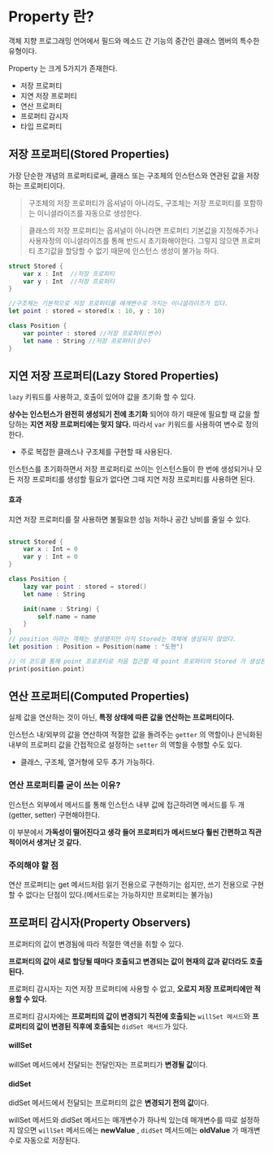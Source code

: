 # Property 란?
객체 지향 프로그래밍 언어에서 필드와 메소드 간 기능의 중간인 클래스 멤버의 특수한 유형이다.

Property 는 크게 5가지가 존재한다. 
- 저장 프로퍼티
- 지연 저장 프로퍼티
- 연산 프로퍼티
- 프로퍼티 감시자
- 타입 프로퍼티


## 저장 프로퍼티(Stored Properties)
가장 단순한 개념의 프로퍼티로써, 클래스 또는 구조체의 인스턴스와 연관된 값을 저장하는 프로퍼티이다.

> 구조체의 저장 프로퍼티가 옵셔널이 아니라도, 구조체는 저장 프로퍼티를 포함하는 이니셜라이즈를 자동으로 생성한다.

> 클래스의 저장 프로퍼티는 옵셔널이 아니라면 프로퍼티 기본값을 지정해주거나 사용자정의 이니셜라이즈를 통해 반드시 초기화해야한다. 그렇지 않으면 프로퍼티 초기값을 할당할 수 없기 때문에 인스턴스 생성이 불가능 하다.
```Swift
struct Stored {
    var x : Int  //저장 프로퍼티
    var y : Int  //저장 프로퍼티
}

//구조체는 기본적으로 저장 프로퍼티를 매개변수로 가지는 이니셜라이즈가 있다.
let point : stored = stored(x : 10, y : 10)

class Position {
    var pointer : stored //저장 프로퍼티(변수)
    let name : String //저장 프로퍼티(상수)
}

```

## 지연 저장 프로퍼티(Lazy Stored Properties)
```lazy``` 키워드를 사용하고, 호출이 있어야 값을 초기화 할 수 있다.

<b>상수는 인스턴스가 완전히 생성되기 전에 초기화</b> 되어야 하기 때문에 필요할 때 값을 할당하는 <b>지연 저장 프로퍼티에는 맞지 않다.</b> 따라서 ```var``` 키워드를 사용하여 변수로 정의한다.
- 주로 복잡한 클래스나 구조체를 구현할 때 사용된다.   

인스턴스를 초기화하면서 저장 프로퍼티로 쓰이는 인스턴스들이 한 번에 생성되거나 모든 저장 프로퍼티를 생성할 필요가 없다면 그때 지연 저장 프로퍼티를 사용하면 된다.

#### 효과
지연 저장 프로퍼티를 잘 사용하면 불필요한 성능 저하나 공간 낭비를 줄일 수 있다.     
```swift

struct Stored {
    var x : Int = 0
    var y : Int = 0
}

class Position {
    lazy var point : stored = stored()
    let name : String

    init(name : String) {
        self.name = name
    }
}
// position 이라는 객체는 생성됐지만 아직 Stored는 객체에 생성되지 않았다.
let position : Position = Position(name : "도현")

// 이 코드를 통해 point 프로프티로 처음 접근할 때 point 프로퍼티의 Stored 가 생성된다.
print(position.point)
```

## 연산 프로퍼티(Computed Properties)
실제 값을 연산하는 것이 아닌, <b>특정 상태에 따른 값을 연산하는 프로퍼티이다.</b>

인스턴스 내/외부의 값을 연산하여 적절한 값을 돌려주는 ```getter``` 의 역할이나 은닉화된 내부의 프로퍼티 값을 간접적으로 설정하는 ```setter``` 의 역할을 수행할 수도 있다.

- 클래스, 구조체, 열거형에 모두 추가 가능하다.

### 연산 프로퍼티를 굳이 쓰는 이유?
인스턴스 외부에서 메서드를 통해 인스턴스 내부 값에 접근하려면 메서드를 두 개(getter, setter) 구현해야한다.

이 부분에서 <b>가독성이 떨어진다고 생각 들어 프로퍼티가 메서드보다 훨씬 간편하고 직관적이어서 생겨난 것 같다.</b>

### 주의해야 할 점
연산 프로퍼티는 get 메서드처럼 읽기 전용으로 구현하기는 쉽지만, 쓰기 전용으로 구현할 수 없다는 단점이 있다.(메서드로는 가능하지만 프로퍼티는 불가능)

## 프로퍼티 감시자(Property Observers)
프로퍼티의 값이 변경됨에 따라 적절한 액션을 취할 수 있다.

<b>프로퍼티의 값이 새로 할당될 때마다 호출되고 변경되는 값이 현재의 값과 같더라도 호출된다.</b>

프로퍼티 감시자는 지연 저장 프로퍼티에 사용할 수 없고, <b>오로지 저장 프로퍼티에만 적용할 수 있다.</b>

프로퍼티 감시자에는 <b>프로퍼티의 값이 변경되기 직전에 호출되는</b> ```willSet 메서드```와 <b>프로퍼티의 값이 변경된 직후에 호출되는</b> ```didSet 메서드```가 있다.

#### willSet
willSet 메서드에서 전달되는 전달인자는 프로퍼티가 <b>변경될 값</b>이다.

#### didSet
didSet 메서드에서 전달되는 프로퍼티의 값은 <b>변경되기 전의 값</b>이다.


willSet 메서드와 didSet 메서드는 매개변수가 하나씩 있는데 매개변수를 따로 설정하지 않으면 ```willSet``` 메서드에는 <b>newValue</b> , ```didSet``` 메서드에는 <b>oldValue</b> 가 매개변수로 자동으로 저장된다.
